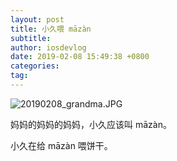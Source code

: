 ```yaml
---
layout: post
title: 小久喂 māzàn
subtitle: 
author: iosdevlog
date: 2019-02-08 15:49:38 +0800
categories: 
tag: 
---
```


![20190208_grandma.JPG](https://upload-images.jianshu.io/upload_images/910914-c3a59862ce7e45b9.JPG?imageMogr2/auto-orient/strip%7CimageView2/2/w/1240)

妈妈的妈妈的妈妈，小久应该叫 māzàn。

小久在给 māzàn 喂饼干。
